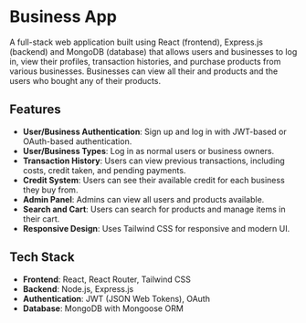 # **Business App**

A full-stack web application built using React (frontend), Express.js (backend) and MongoDB (database) that allows users and businesses to log in, view their profiles, transaction histories, and purchase products from various businesses. Businesses can view all their and products and the users who bought any of their products.

## **Features**
- **User/Business Authentication**: Sign up and log in with JWT-based or OAuth-based authentication.
- **User/Business Types**: Log in as normal users or business owners.
- **Transaction History**: Users can view previous transactions, including costs, credit taken, and pending payments.
- **Credit System**: Users can see their available credit for each business they buy from.
- **Admin Panel**: Admins can view all users and products available.
- **Search and Cart**: Users can search for products and manage items in their cart.
- **Responsive Design**: Uses Tailwind CSS for responsive and modern UI.

## **Tech Stack**
- **Frontend**: React, React Router, Tailwind CSS
- **Backend**: Node.js, Express.js
- **Authentication**: JWT (JSON Web Tokens), OAuth
- **Database**: MongoDB with Mongoose ORM

